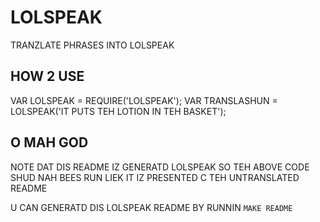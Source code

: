 # LOLSPEAK

TRANZLATE PHRASES INTO LOLSPEAK

## HOW 2 USE

VAR LOLSPEAK = REQUIRE('LOLSPEAK');
VAR TRANSLASHUN = LOLSPEAK('IT PUTS TEH LOTION IN TEH BASKET');

## O MAH GOD

NOTE DAT DIS README IZ GENERATD LOLSPEAK SO TEH ABOVE CODE
SHUD NAH BEES RUN LIEK IT IZ PRESENTED C TEH UNTRANSLATED README

U CAN GENERATD DIS LOLSPEAK README BY RUNNIN `MAKE README`